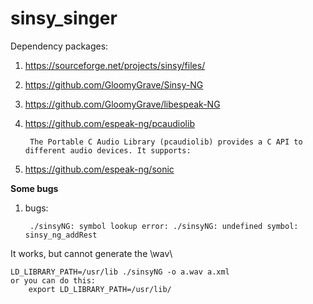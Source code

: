 # sinsy_singer

Dependency packages:

1. https://sourceforge.net/projects/sinsy/files/
1. https://github.com/GloomyGrave/Sinsy-NG
1. https://github.com/GloomyGrave/libespeak-NG
1. https://github.com/espeak-ng/pcaudiolib
    
        The Portable C Audio Library (pcaudiolib) provides a C API to different audio devices. It supports:
    
1. https://github.com/espeak-ng/sonic

**Some bugs**

1. bugs:

        ./sinsyNG: symbol lookup error: ./sinsyNG: undefined symbol: sinsy_ng_addRest

It works, but cannot generate the \wav\

    LD_LIBRARY_PATH=/usr/lib ./sinsyNG -o a.wav a.xml 
    or you can do this:
        export LD_LIBRARY_PATH=/usr/lib/
